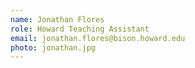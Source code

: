 ```yaml
---
name: Jonathan Flores
role: Howard Teaching Assistant
email: jonathan.flores@bison.howard.edu
photo: jonathan.jpg
---
```

